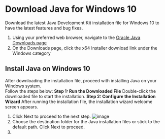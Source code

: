 # Download Java for Windows 10

Download the latest Java Development Kit installation file for Windows 10 to have the latest features and bug fixes.

1. Using your preferred web browser, navigate to the [Oracle Java Downloads page](https://www.oracle.com/java/technologies/downloads/#jdk17-windows)
1. On the Downloads page, click the x64 Installer download link under the Windows category

## Install Java on Windows 10

After downloading the installation file, proceed with installing Java on your Windows system.  
Follow the steps below:
**Step 1: Run the Downloaded File**
Double-click the downloaded file to start the installation.
**Step 2: Configure the Installation Wizard**
After running the installation file, the installation wizard welcome screen appears.
1. Click Next to proceed to the next step.
![image](https://user-images.githubusercontent.com/104252631/172865139-f38c6da0-6303-4296-bcd8-4c8726ad3415.png)
3. Choose the destination folder for the Java installation files or stick to the default path. Click Next to proceed.
4. 
